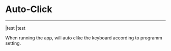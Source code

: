 # Auto-Click
---
|test
|test






When running the app, will auto clike the keyboard according to programm setting.
